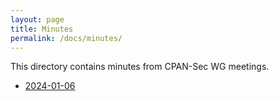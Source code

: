 ```yaml
---
layout: page
title: Minutes
permalink: /docs/minutes/
---
```


This directory contains minutes from CPAN-Sec WG meetings.

* [2024-01-06](cpansec-minutes-2024-01-06.md)
